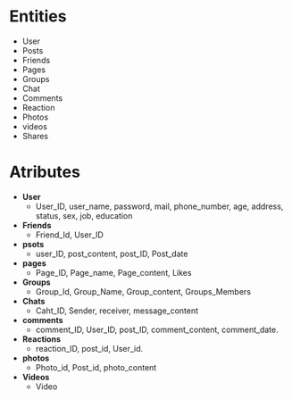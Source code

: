 # Entities 
 * User 
 * Posts 
 * Friends 
 * Pages
 * Groups
 * Chat  
 * Comments 
 * Reaction
 * Photos 
 * videos 
 * Shares

# Atributes 
 * **User**
   * User_ID, user_name, password, mail, phone_number, age, address, status, sex, job, education
 * **Friends** 
   * Friend_Id, User_ID 
 * **psots** 
   * user_ID, post_content, post_ID, Post_date 
 * **pages** 
   * Page_ID, Page_name, Page_content, Likes 
 * **Groups** 
    * Group_Id, Group_Name, Group_content, Groups_Members 
 * **Chats**  
   * Caht_ID, Sender, receiver, message_content 
 * **comments** 
   * comment_ID, User_ID, post_ID, comment_content, comment_date. 
 * **Reactions** 
   * reaction_ID, post_id, User_id.   
 * **photos** 
    * Photo_id, Post_id, photo_content  
  * **Videos** 
     * Video